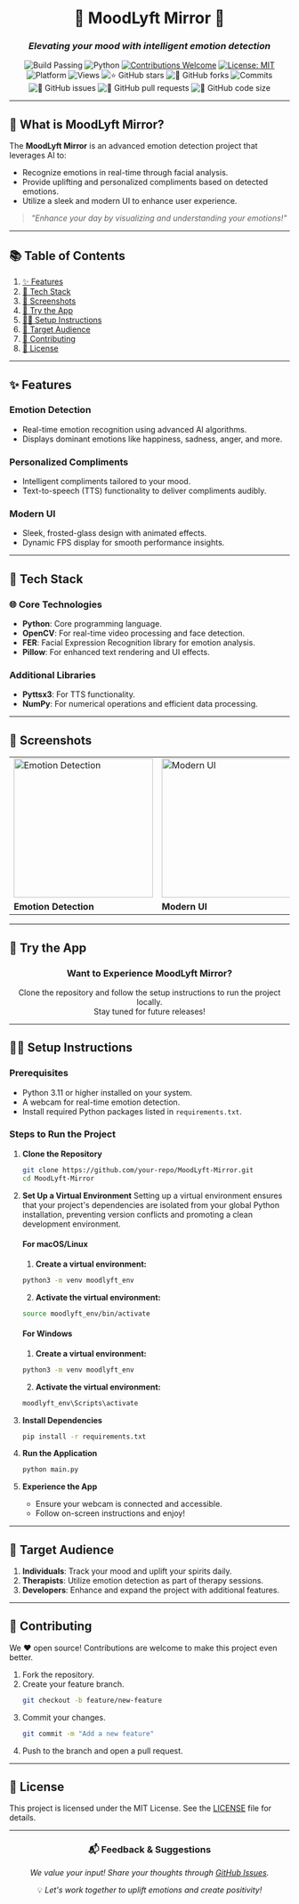 <div align="center">

# 🌟 **MoodLyft Mirror** 🌟  
### *Elevating your mood with intelligent emotion detection*

![Build Passing](https://img.shields.io/badge/build-passing-success?style=flat-square)
![Python](https://img.shields.io/badge/python-v3.11-blue?style=flat-square)
[![Contributions Welcome](https://img.shields.io/badge/contributions-welcome-brightgreen.svg?style=flat-square)](https://github.com/your-repo/MoodLyft-Mirror/blob/main/CONTRIBUTING.md)
[![License: MIT](https://custom-icon-badges.herokuapp.com/github/license/your-repo/MoodLyft-Mirror?logo=law&logoColor=white)](https://github.com/your-repo/MoodLyft-Mirror/blob/main/LICENSE)
![Platform](https://img.shields.io/badge/platform-macOS%20%7C%20Linux-brightgreen?style=flat-square)
![Views](https://hits.dwyl.com/your-repo/MoodLyft-Mirror.svg)
![⭐ GitHub stars](https://img.shields.io/github/stars/your-repo/MoodLyft-Mirror?style=social)
![🍴 GitHub forks](https://img.shields.io/github/forks/your-repo/MoodLyft-Mirror?style=social)
![Commits](https://badgen.net/github/commits/your-repo/MoodLyft-Mirror)
![🐛 GitHub issues](https://img.shields.io/github/issues/your-repo/MoodLyft-Mirror)
![📂 GitHub pull requests](https://img.shields.io/github/issues-pr/your-repo/MoodLyft-Mirror)
![💾 GitHub code size](https://img.shields.io/github/languages/code-size/your-repo/MoodLyft-Mirror)

</div>

---

## **📱 What is MoodLyft Mirror?**

The **MoodLyft Mirror** is an advanced emotion detection project that leverages AI to:
- Recognize emotions in real-time through facial analysis.
- Provide uplifting and personalized compliments based on detected emotions.
- Utilize a sleek and modern UI to enhance user experience.

> *"Enhance your day by visualizing and understanding your emotions!"*

---

## **📚 Table of Contents**
1. [✨ Features](#-features)
2. [🦾 Tech Stack](#-tech-stack)
3. [📸 Screenshots](#-screenshots)
4. [🧩 Try the App](#-try-the-app)
5. [👨‍🔧 Setup Instructions](#-setup-instructions)
6. [🎯 Target Audience](#-target-audience)
7. [🤝 Contributing](#-contributing)
8. [📜 License](#-license)

---

## **✨ Features**  

### **Emotion Detection**
- Real-time emotion recognition using advanced AI algorithms.
- Displays dominant emotions like happiness, sadness, anger, and more.

### **Personalized Compliments**
- Intelligent compliments tailored to your mood.
- Text-to-speech (TTS) functionality to deliver compliments audibly.

### **Modern UI**
- Sleek, frosted-glass design with animated effects.
- Dynamic FPS display for smooth performance insights.

---

## **🦾 Tech Stack**

### 🌐 **Core Technologies**
- **Python**: Core programming language.
- **OpenCV**: For real-time video processing and face detection.
- **FER**: Facial Expression Recognition library for emotion analysis.
- **Pillow**: For enhanced text rendering and UI effects.

### **Additional Libraries**
- **Pyttsx3**: For TTS functionality.
- **NumPy**: For numerical operations and efficient data processing.

---

## **📸 Screenshots**
<div align="center">

<table>
<tr>
  <td><img src="https://via.placeholder.com/250" alt="Emotion Detection" width="250px"></td>
  <td><img src="https://via.placeholder.com/250" alt="Modern UI" width="250px"></td>
  <td><img src="https://via.placeholder.com/250" alt="Compliments in Action" width="250px"></td>
</tr>
<tr>
  <td><b>Emotion Detection</b></td>
  <td><b>Modern UI</b></td>
  <td><b>Compliments in Action</b></td>
</tr>
</table>

</div>

---

## **🧩 Try the App**

<div align="center">

### **Want to Experience MoodLyft Mirror?**

Clone the repository and follow the setup instructions to run the project locally.  
Stay tuned for future releases!

</div>

---

## **👨‍🔧 Setup Instructions**

### **Prerequisites**
- Python 3.11 or higher installed on your system.
- A webcam for real-time emotion detection.
- Install required Python packages listed in `requirements.txt`.

### **Steps to Run the Project**
1. **Clone the Repository**
   ```bash
   git clone https://github.com/your-repo/MoodLyft-Mirror.git
   cd MoodLyft-Mirror
   ```

2. **Set Up a Virtual Environment**
    Setting up a virtual environment ensures that your project's dependencies are isolated from your global Python installation, preventing version conflicts and promoting a clean development environment.

   #### **For macOS/Linux**
   1. **Create a virtual environment:**
     ```bash
    python3 -m venv moodlyft_env
    ```

   2. **Activate the virtual environment:**
     ```bash
    source moodlyft_env/bin/activate
    ```
   #### **For Windows**
   1. **Create a virtual environment:**
     ```bash
    python3 -m venv moodlyft_env
    ```

   2. **Activate the virtual environment:**
     ```bash
    moodlyft_env\Scripts\activate 
    ```
3. **Install Dependencies**
   ```bash
   pip install -r requirements.txt
   ```

4. **Run the Application**
   ```bash
   python main.py
   ```

5. **Experience the App**
   - Ensure your webcam is connected and accessible.
   - Follow on-screen instructions and enjoy!

---

## **🎯 Target Audience**

1. **Individuals**: Track your mood and uplift your spirits daily.
2. **Therapists**: Utilize emotion detection as part of therapy sessions.
3. **Developers**: Enhance and expand the project with additional features.

---

## **🤝 Contributing**

We ❤️ open source! Contributions are welcome to make this project even better.  

1. Fork the repository.  
2. Create your feature branch.  
   ```bash
   git checkout -b feature/new-feature
   ```
3. Commit your changes.  
   ```bash
   git commit -m "Add a new feature"
   ```
4. Push to the branch and open a pull request.

---

## **📜 License**

This project is licensed under the MIT License. See the [LICENSE](LICENSE) file for details.

---

<div align="center">

### 📬 **Feedback & Suggestions**
*We value your input! Share your thoughts through [GitHub Issues](https://github.com/your-repo/MoodLyft-Mirror/issues).*

💡 *Let's work together to uplift emotions and create positivity!*

</div>
